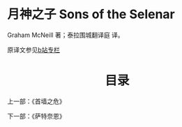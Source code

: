 # 月神之子 Sons of the Selenar

Graham McNeill 著；泰拉围城翻译庭 译。

原译文参见[b站专栏](https://www.bilibili.com/read/cv6278497)

<div align="center">
<h1>目录</h1>
</div>

上一部：《首墙之危》

下一部：《萨特奈恩》
